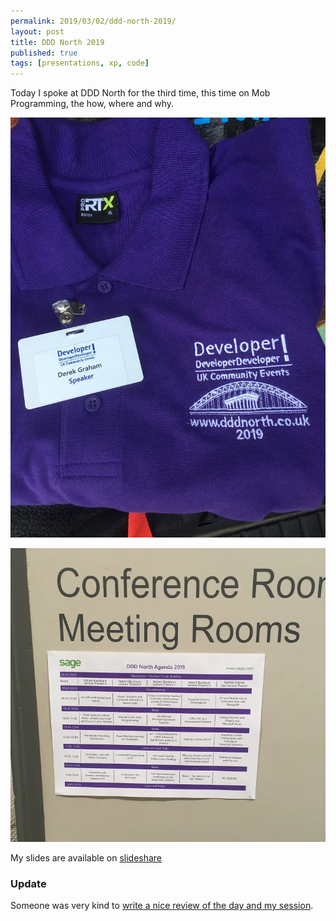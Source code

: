 ```yaml
---
permalink: 2019/03/02/ddd-north-2019/
layout: post
title: DDD North 2019
published: true
tags: [presentations, xp, code]
---
```


Today I spoke at DDD North for the third time, this time on Mob Programming, the how, where and why.

![sign](/img/posts/ddd-north-day-2019/shirt.webp)

![agenda](/img/posts/ddd-north-day-2019/agenda.webp)

My slides are available on <a href="https://www.slideshare.net/deejaygraham/married-to-the-mob-programming-134117887">slideshare</a>

### Update

Someone was very kind to [write a nice review of the day and my session](https://mainlywebstuff.wordpress.com/2019/03/02/dddnorth-2019/).
